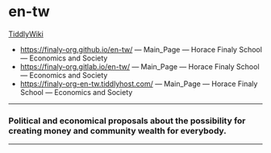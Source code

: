 # en-tw

<a href="https://tiddlywiki.com/" rel="noopener noreferrer" target="_blank"> TiddlyWiki</a>

* https://finaly-org.github.io/en-tw/ — Main_Page — Horace Finaly School — Economics and Society
* https://finaly-org.gitlab.io/en-tw/ — Main_Page — Horace Finaly School — Economics and Society
* https://finaly-org-en-tw.tiddlyhost.com/ — Main_Page — Horace Finaly School — Economics and Society

---

### Political and economical proposals about the possibility for creating money and community wealth for everybody.

---
